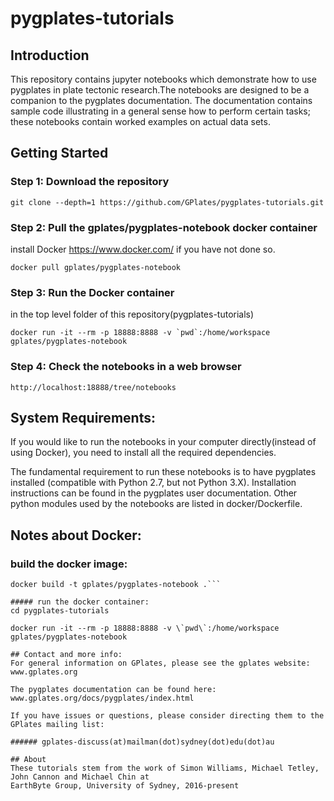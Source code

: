 # pygplates-tutorials
## Introduction
This repository contains jupyter notebooks which demonstrate how to use pygplates in plate tectonic research.The notebooks are designed to be a companion to the pygplates documentation. The documentation contains sample code illustrating in a general sense how to perform certain tasks; these notebooks contain worked examples on actual data sets.

## Getting Started
### Step 1: Download the repository 

```git clone --depth=1 https://github.com/GPlates/pygplates-tutorials.git```

### Step 2: Pull the gplates/pygplates-notebook docker container 
install Docker https://www.docker.com/ if you have not done so.

```docker pull gplates/pygplates-notebook```

### Step 3: Run the Docker container 
in the top level folder of this repository(pygplates-tutorials)

```docker run -it --rm -p 18888:8888 -v `pwd`:/home/workspace gplates/pygplates-notebook```

### Step 4: Check the notebooks in a web browser

```http://localhost:18888/tree/notebooks```

## System Requirements:
If you would like to run the notebooks in your computer directly(instead of using Docker), you need to install all the required dependencies. 

The fundamental requirement to run these notebooks is to have pygplates installed (compatible with Python 2.7, but not Python 3.X). Installation instructions can be found in the pygplates user documentation.
Other python modules used by the notebooks are listed in docker/Dockerfile.

## Notes about Docker:
### build the docker image:

```cd docker
docker build -t gplates/pygplates-notebook .```

##### run the docker container:
cd pygplates-tutorials

docker run -it --rm -p 18888:8888 -v \`pwd\`:/home/workspace gplates/pygplates-notebook

## Contact and more info:
For general information on GPlates, please see the gplates website:
www.gplates.org

The pygplates documentation can be found here:
www.gplates.org/docs/pygplates/index.html

If you have issues or questions, please consider directing them to the GPlates mailing list:

###### gplates-discuss(at)mailman(dot)sydney(dot)edu(dot)au  

## About 
These tutorials stem from the work of Simon Williams, Michael Tetley, John Cannon and Michael Chin at
EarthByte Group, University of Sydney, 2016-present
